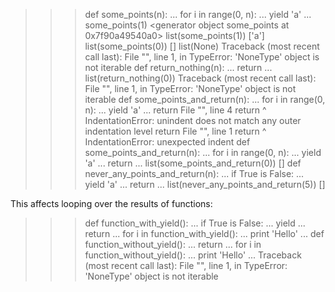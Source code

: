 >>> def some_points(n):
...     for i in range(0, n):
...         yield 'a'
... 
>>> some_points(1)
<generator object some_points at 0x7f90a49540a0>
>>> list(some_points(1))
['a']
>>> list(some_points(0))
[]
>>> list(None)
Traceback (most recent call last):
  File "<stdin>", line 1, in <module>
TypeError: 'NoneType' object is not iterable
>>> def return_nothing(n):
...     return
... 
>>> list(return_nothing(0))
Traceback (most recent call last):
  File "<stdin>", line 1, in <module>
TypeError: 'NoneType' object is not iterable
>>> def some_points_and_return(n):
...     for i in range(0, n):
...         yield 'a'
...     return
  File "<stdin>", line 4
    return
         ^
IndentationError: unindent does not match any outer indentation level
>>>     return
  File "<stdin>", line 1
    return
    ^
IndentationError: unexpected indent
>>> def some_points_and_return(n):
...     for i in range(0, n):
...             yield 'a'
...     return
... 
>>> list(some_points_and_return(0))
[]
>>> def never_any_points_and_return(n):
...     if True is False:
...             yield 'a'
...     return
... 
>>> list(never_any_points_and_return(5))
[]

This affects looping over the results of functions:
>>> def function_with_yield():
...     if True is False:
...             yield
...     return
... 
>>> for i in function_with_yield():
...     print 'Hello'
... 
>>> def function_without_yield():
...     return
... 
>>> for i in function_without_yield():
...     print 'Hello'
... 
Traceback (most recent call last):
  File "<stdin>", line 1, in <module>
TypeError: 'NoneType' object is not iterable

